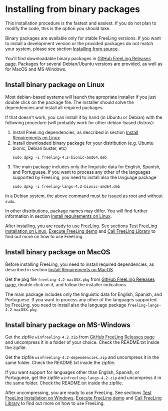 # Installing from binary packages 

This installation procedure is the fastest and easiest. If you do not plan to modify the code, this is the option you should take.

Binary packages are available only for stable FreeLing versions. If you want to install a development version or the provided packages do not match your system, please see section [Installing from source](installation-source.md).

You'll find downloadable binary packages in [GitHub FreeLing Releases page](https://github.com/TALP-UPC/FreeLing/releases).
Packages for several Debian/Ubuntu versions are provided, as well as for MacOS and MS-Windows.

## Install binary package on Linux 

Most debian-based systems will launch the apropriate installer if you just double click on the package file. The installer should solve the dependencies and install all required packages.

If that doesn't work, you can install it by hand (in Ubuntu or Debian) with the following procedure (will probably work for other debian-based distros):

1. Install FreeLing dependencies, as described in section [Install Requirements on Linux](requirements-linux.md#install-dependencies).
2. Install downloaded binary package for your distribution (e.g. Ubuntu bionic, Debian buster, etc)
   ```
   sudo dpkg -i freeling-4.2-bionic-amd64.deb
   ```
3. The main package includes only the linguistic data for English, Spanish, and Portuguese. If you want to process any other of the languages supported by FreeLing, you need to install also the language package
   ```
   sudo dpkg -i freeling-langs-4.2-bionic-amd64.deb
   ```

In a Debian system, the above command must be issued as root and without `sudo`.
  
In other distributions, package names may differ.  You will  find further information in section [Install requirements on Linux](requirements-linux.md#install-dependencies).

After installing, you are ready to use FreeLing. See sections [Test FreeLing Installation on Linux](test-linux.md), [Execute FreeLing demo](../analyzer.md) and [Call FreeLing Library](apis-linux.md) to find out more on how to use FreeLing.
  
## Install binary package on MacOS

Before installing FreeLing, you need to install required dependencies, as described in section [Install Requirements on MacOS](requirements-mac.md#install-dependencies).

Get the pkg file `freeling-4.2-macOSX.pkg` from [GitHub FreeLing Releases page](https://github.com/TALP-UPC/FreeLing/releases), double click on it, and follow the installer indications.

The main package includes only the linguistic data for English, Spanish, and Portuguese. If you want to process any other of the languages supported by FreeLing, you need to install also the language package `freeling-langs-4.2-macOSX.pkg`


## Install binary package on MS-Windows 

Get the zipfile `winfreeling-4.2.zip` from [GitHub FreeLing Releases page](https://github.com/TALP-UPC/FreeLing/releases) and uncompress it in a folder of your choice. Check the README.txt inside the zipfile.

Get the zipfile `winfreeling-4.2-dependencies.zip` and uncompress it in the same folder. Check the README.txt inside the zipfile.

If you want support for languages other than English, Spanish, or Portuguese, get the zipfile `winfreeling-langs-4.2.zip` and uncompress it in the same folder. Check the README.txt inside the zipfile.

After uncompressing, you are ready to use FreeLing. See sections [Test FreeLing Installation on Windows](test-windows.md), [Execute FreeLing demo](../analyzer.md) and [Call FreeLing Library](apis-windows.md) to find out more on how to use FreeLing.


